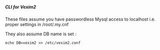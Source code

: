 
##### CLI for Vexim2

These files assume you have passwordless Mysql access to localhost i.e. proper settings in /root/.my.cnf 

They also assume DB name is set :

```
echo DB=vexim2 >> /etc/vexim2.conf
```

